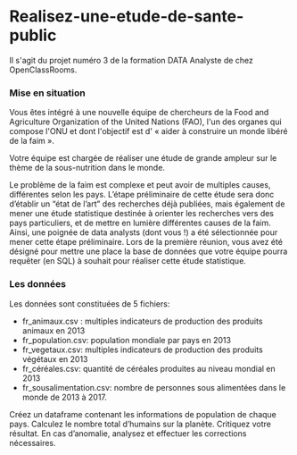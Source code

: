 # Realisez-une-etude-de-sante-public
Il s'agit du projet numéro 3 de la formation DATA Analyste de chez OpenClassRooms.

### Mise en situation
Vous êtes intégré à une nouvelle équipe de chercheurs de la Food and Agriculture Organization of the United Nations (FAO), l'un des organes qui compose l'ONU et dont l'objectif est d' « aider à construire un monde libéré de la faim ».

Votre équipe est chargée de réaliser une étude de grande ampleur sur le thème de la sous-nutrition dans le monde.

Le problème de la faim est complexe et peut avoir de multiples causes, différentes selon les pays. L’étape préliminaire de cette étude sera donc d’établir un “état de l’art” des recherches déjà publiées, mais également de mener une étude statistique destinée à orienter les recherches vers des pays particuliers, et de mettre en lumière différentes causes de la faim. Ainsi, une poignée de data analysts (dont vous !) a été sélectionnée pour mener cette étape préliminaire. Lors de la première réunion, vous avez été désigné pour mettre une place la base de données que votre équipe pourra requêter (en SQL) à souhait pour réaliser cette étude statistique.


### Les données
Les données sont constituées de 5 fichiers:

- fr_animaux.csv : multiples indicateurs de production des produits animaux en 2013
- fr_population.csv: population mondiale par pays en 2013
- fr_vegetaux.csv: multiples indicateurs de production des produits végétaux en 2013
- fr_céréales.csv: quantité de céréales produites au niveau mondial en 2013
- fr_sousalimentation.csv: nombre de personnes sous alimentées dans le monde de 2013 à 2017.


Créez un dataframe contenant les informations de population de chaque pays. Calculez le nombre total d’humains sur la planète. Critiquez votre résultat. En cas d’anomalie, analysez et effectuer les corrections nécessaires.
